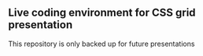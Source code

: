 ## Live coding environment for CSS grid presentation

This repository is only backed up for future presentations

